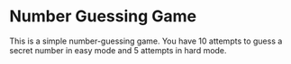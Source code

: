 # Number Guessing Game
This is a simple number-guessing game.
You have 10 attempts to guess a secret number in easy mode and 5 attempts in hard mode.
